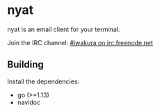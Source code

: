 # nyat

nyat is an email client for your terminal.

Join the IRC channel: [#iwakura on irc.freenode.net](http://webchat.freenode.net/?channels=iwakura&uio=d4)

## Building

Install the dependencies:

- go (>=1.13)
- navidoc
